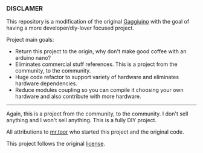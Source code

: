 ### DISCLAMER

This repository is a modification of the original [Gaggiuino](https://gaggiuino.github.io/#/) with the goal of having a more developer/diy-lover focused project.

Project main goals:

* Return this project to the origin, why don't make good coffee with an arduino nano?
* Eliminates commercial stuff references. This is a project from the community, to the community.
* Huge code refactor to support variety of hardware and eliminates hardware dependencies.
* Reduce modules coupling so you can compile it choosing your own hardware and also contribute with more hardware.
***

Again, this is a project from the community, to the community. I don't sell anything and I won't sell anything. This is a fully DIY project.


All attributions to [mr.toor](https://github.com/Zer0-bit) who started this project and the original code.

This project follows the original [license](https://github.com/Zer0-bit/gaggiuino/blob/release/stm32-blackpill/LICENSE).
